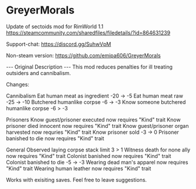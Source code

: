 # GreyerMorals

Update of sectoids mod for RimWorld 1.1
https://steamcommunity.com/sharedfiles/filedetails/?id=864631239

Support-chat:
https://discord.gg/SuhwVpM

Non-steam version:
https://github.com/emipa606/GreyerMorals
	
--- Original Description ---
This mod reduces penalties for ill treating outsiders and cannibalism.


Changes:

Cannibalism
Eat human meat as ingredient -20 -> -5
Eat human meat raw -25 -> -10
Butchered humanlike corpse -6 -> -3
Know someone butchered humanlike corpse -6 > -3

Prisoners
Know guest/prisoner executed now requires "Kind" trait
Know prisoner died innocent now requires "Kind" trait
Know guest/prisoner organ harvested now requries "Kind" trait
Know prisoner sold -3 -> 0
Prisoner banished to die now requires "Kind" trait

General
Observed laying corpse stack limit 3 > 1
Witness death for none ally now requires "Kind" trait
Colonist banished now requires "Kind" trait
Colonist banished to die -5 -> -3
Wearing dead man's apparel now requires "Kind" trait
Wearing human leather now requires "Kind" trait

Works with exisiting saves.
Feel free to leave suggestions.
